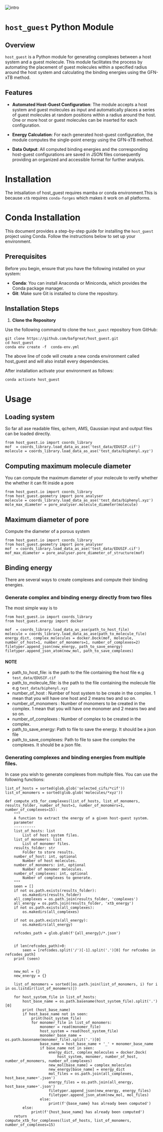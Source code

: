 ![intro](images/intro.gif)

# `host_guest` Python Module

## Overview

`host_guest` is a Python module for generating complexes between a host system and a guest molecule. This module facilitates the process by automating the placement of guest molecules within a specified radius around the host system and calculating the binding energies using the GFN-xTB method.

## Features

- **Automated Host-Guest Configuration**:
  The module accepts a host system and guest molecules as input and automatically places a series of guest molecules at random positions within a radius around the host. One or more host or guest molecules can be inserted for each configuration.

- **Energy Calculation**:
  For each generated host-guest configuration, the module computes the single-point energy using the GFN-xTB method.

- **Data Output**:
  All computed binding energies and the corresponding host-guest configurations are saved in JSON files consequently providing an organized and accessible format for further analysis.

# Installation

The intsallation of host_guest requires mamba or conda environment.This is because `xtb` requires `conda-forges` which makes it work on all platforms.

# Conda Installation

This document provides a step-by-step guide for installing the `host_guest` project using Conda. Follow the instructions below to set up your environment.

## Prerequisites

Before you begin, ensure that you have the following installed on your system:

- **Conda**: You can install Anaconda or Miniconda, which provides the Conda package manager.
- **Git**: Make sure Git is installed to clone the repository.

## Installation Steps

1. **Clone the Repository**

Use the following command to clone the `host_guest` repository from GitHub:

```
git clone https://github.com/bafgreat/host_guest.git
cd host_guest
conda env create -f  conda-env.yml
```

The above line of code will create a new conda environment called
host_guest and will also install every dependencies.

After installation activate your environment as follows:

```
conda activate host_guest
```

# Usage

## Loading system

So far all ase readable files, qchem, AMS, Gaussian input and output files can be loaded directly.

```
from host_guest.io import coords_library
mof  = coords_library.load_data_as_ase('test_data/EDUSIF.cif')
molecule = coords_library.load_data_as_ase('test_data/biphenyl.xyz')
```

## Computing maximum molecule diameter

You can compute the maximum diameter of your molecule to verify whether the whether it can fit inside a pore

```
from host_guest.io import coords_library
from host_guest.geometry import pore_analyser
molecule = coords_library.load_data_as_ase('test_data/biphenyl.xyz')
mole_max_diameter = pore_analyser.molecule_diameter(molecule)
```

## Maximum diameter of pore

Compute the diameter of a porous system

```
from host_guest.io import coords_library
from host_guest.geometry import pore_analyser
mof  = coords_library.load_data_as_ase('test_data/EDUSIF.cif')
mof_max_diameter = pore_analyser.pore_diameter_of_structure(mof)
```

## Binding energy

There are several ways to create complexes and compute their binding energies.

### Generate complex and binding energy directly from two files

The most simple way is to

```
from host_guest.io import coords_library
from host_guest.energy import docker

mof  = coords_library.load_data_as_ase(path_to_host_file)
molecule = coords_library.load_data_as_ase(path_to_molecule_file)
energy_dict, complex_molecules = docker.Dock(mof, molecule, number_of_host=1, number_of_monomers=1, number_of_complexes=2)
filetyper.append_json(new_energy, path_to_save_energy)
filetyper.append_json_atom(new_mol, path_to_save_complexes)
```

#### NOTE

- path_to_host_file: is the path to the file containing the host file e.g `test_data/EDUSIF.cif`
- path_to_molecule_file: is the path to the file containing the molecule file e.g `test_data/biphenyl.xyz`
- number_of_host : Number of host system to be create in the complex. 1 mean that you will have one host and 2 means two and so on.
- number_of_monomers : Number of monomers to be created in the complex. 1 mean that you will have one monomer and 2 means two and so on.
- number_of_complexes : Number of complex to be created in the complex.
- path_to_save_energy: Path to file to save the energy. It should be a json file
- path_to_save_complexes: Path to file to save the complex the complexes. It should be a json file.

### Generating complexes and binding energies from multiple files.

In case you wish to generate complexes from multiple files. You can use the following functions:

```
list_of_hosts = sorted(glob.glob('selected_cifs/*cif'))
list_of_monomers = sorted(glob.glob('molecules/*xyz'))

def compute_xtb_for_complexes(list_of_hosts, list_of_monomers, results_folder, number_of_host=1, number_of_monomers=1, number_of_complexes=15):
    """
    A function to extract the energy of a given host-guest system.
    parameter
    ----------
    list_of_hosts: list
        List of host system files.
    list_of_monomers: list
        List of monomer files.
    results_folder: str
        Folder to store results.
    number_of_host: int, optional
        Number of host molecules.
    number_of_monomers: int, optional
        Number of monomer molecules.
    number_of_complexes: int, optional
        Number of complexes to generate.
    """
    seen = []
    if not os.path.exists(results_folder):
        os.makedirs(results_folder)
    all_complexes = os.path.join(results_folder, 'complexes')
    all_energy = os.path.join(results_folder, 'xtb_energy')
    if not os.path.exists(all_complexes):
        os.makedirs(all_complexes)

    if not os.path.exists(all_energy):
        os.makedirs(all_energy)

    refcodes_path = glob.glob(f'{all_energy}/*.json')


    if len(refcodes_path)>0:
        seen = [refcodes.split('/')[-1].split('.')[0] for refcodes in refcodes_path]
    print (seen)


    new_mol = {}
    new_energy = {}

    list_of_monomers = sorted([os.path.join(list_of_monomers, i) for i in os.listdir(list_of_monomers)])

    for host_system_file in list_of_hosts:
        host_base_name = os.path.basename(host_system_file).split('.')[0]
        print (host_base_name)
        if host_base_name not in seen:
            print(host_system_file)
            for monomer_file in list_of_monomers:
                monomer = read(monomer_file)
                host_system = read(host_system_file)
                monomer_base_name = os.path.basename(monomer_file).split('.')[0]
                base_name = host_base_name + '_' + monomer_base_name
                if base_name not in seen:
                    energy_dict, complex_molecules = docker.Dock(
                        host_system, monomer, number_of_host, number_of_monomers, number_of_complexes)
                    new_mol[base_name] = complex_molecules
                    new_energy[base_name] = energy_dict
                    mol_files = os.path.join(all_complexes, host_base_name+'.json')
                    energy_files = os.path.join(all_energy, host_base_name+'.json')
                    filetyper.append_json(new_energy, energy_files)
                    filetyper.append_json_atom(new_mol, mol_files)
                else:
                    print(f'{base_name} has already been computed')
        else:
            print(f'{host_base_name} has already been computed')
    return
compute_xtb_for_complexes(list_of_hosts, list_of_monomers, number_of_complexes=15)
```
